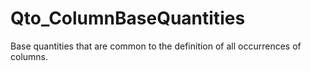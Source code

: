 # Qto_ColumnBaseQuantities

Base quantities that are common to the definition of all occurrences of columns.
